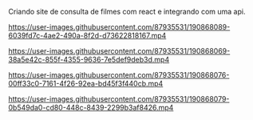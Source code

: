 Criando site de consulta de filmes com react e integrando com uma api.



https://user-images.githubusercontent.com/87935531/190868089-6039fd7c-4ae2-490a-8f2d-d73622818167.mp4



https://user-images.githubusercontent.com/87935531/190868069-38a5e42c-855f-4355-9636-7e5def9deb3d.mp4



https://user-images.githubusercontent.com/87935531/190868076-00ff33c0-7161-4f26-92ea-bd45f3f440cb.mp4



https://user-images.githubusercontent.com/87935531/190868079-0b549da0-cd80-448c-8439-2299b3af8426.mp4

